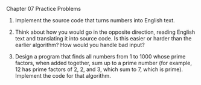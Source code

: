 Chapter 07 Practice Problems

1. Implement the source code that turns numbers into English text.

2. Think about how you would go in the opposite direction, reading English text and translating it into source code. Is this easier or harder than the earlier algorithm? How would you handle bad input?

3. Design a program that finds all numbers from 1 to 1000 whose prime factors, when added together, sum up to a prime number (for example, 12 has prime factors of 2, 2, and 3, which sum to 7, which is prime). Implement the code for that algorithm.